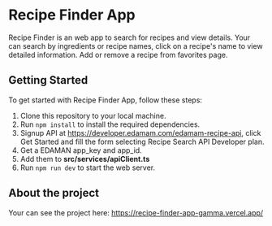# Recipe Finder App

Recipe Finder is an web app to search for recipes and view details. Your can search by ingredients or recipe names, click on a recipe's name to view detailed information. Add or remove a recipe from favorites page.

## Getting Started

To get started with Recipe Finder App, follow these steps:


1. Clone this repository to your local machine.
2. Run `npm install` to install the required dependencies.
3. Signup API at https://developer.edamam.com/edamam-recipe-api, click Get Started and fill the form selecting Recipe Search API Developer plan.
4. Get a EDAMAN app_key and app_id.
5. Add them to **src/services/apiClient.ts**
6. Run `npm run dev` to start the web server.

## About the project
Your can see the project here: https://recipe-finder-app-gamma.vercel.app/

